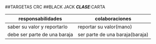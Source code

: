 ##TARGETAS CRC
##BLACK JACK
**_CLASE_**:CARTA

responsabilidades|colaboraciones
--------------------------|---------------------
saber su valor y reportarlo|reportar su valor(mano)
debe ser parte de una baraja|ser parte de una baraja(baraja)
